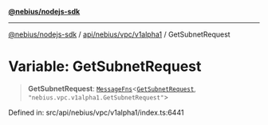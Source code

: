 [**@nebius/nodejs-sdk**](../../../../../README.md)

***

[@nebius/nodejs-sdk](../../../../../README.md) / [api/nebius/vpc/v1alpha1](../README.md) / GetSubnetRequest

# Variable: GetSubnetRequest

> **GetSubnetRequest**: [`MessageFns`](../../../../../runtime/protos/core/interfaces/MessageFns.md)\<[`GetSubnetRequest`](../interfaces/GetSubnetRequest.md), `"nebius.vpc.v1alpha1.GetSubnetRequest"`\>

Defined in: src/api/nebius/vpc/v1alpha1/index.ts:6441
